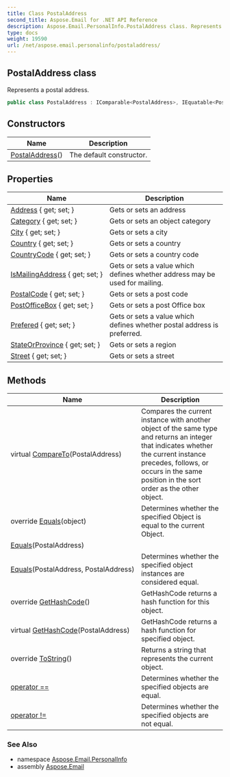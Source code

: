 ```yaml
---
title: Class PostalAddress
second_title: Aspose.Email for .NET API Reference
description: Aspose.Email.PersonalInfo.PostalAddress class. Represents a postal address
type: docs
weight: 19590
url: /net/aspose.email.personalinfo/postaladdress/
---
```

## PostalAddress class

Represents a postal address.

```csharp
public class PostalAddress : IComparable<PostalAddress>, IEquatable<PostalAddress>
```

## Constructors

| Name | Description |
| --- | --- |
| [PostalAddress](postaladdress/)() | The default constructor. |

## Properties

| Name | Description |
| --- | --- |
| [Address](../../aspose.email.personalinfo/postaladdress/address/) { get; set; } | Gets or sets an address |
| [Category](../../aspose.email.personalinfo/postaladdress/category/) { get; set; } | Gets or sets an object category |
| [City](../../aspose.email.personalinfo/postaladdress/city/) { get; set; } | Gets or sets a city |
| [Country](../../aspose.email.personalinfo/postaladdress/country/) { get; set; } | Gets or sets a country |
| [CountryCode](../../aspose.email.personalinfo/postaladdress/countrycode/) { get; set; } | Gets or sets a country code |
| [IsMailingAddress](../../aspose.email.personalinfo/postaladdress/ismailingaddress/) { get; set; } | Gets or sets a value which defines whether address may be used for mailing. |
| [PostalCode](../../aspose.email.personalinfo/postaladdress/postalcode/) { get; set; } | Gets or sets a post code |
| [PostOfficeBox](../../aspose.email.personalinfo/postaladdress/postofficebox/) { get; set; } | Gets or sets a post Office box |
| [Prefered](../../aspose.email.personalinfo/postaladdress/prefered/) { get; set; } | Gets or sets a value which defines whether postal address is preferred. |
| [StateOrProvince](../../aspose.email.personalinfo/postaladdress/stateorprovince/) { get; set; } | Gets or sets a region |
| [Street](../../aspose.email.personalinfo/postaladdress/street/) { get; set; } | Gets or sets a street |

## Methods

| Name | Description |
| --- | --- |
| virtual [CompareTo](../../aspose.email.personalinfo/postaladdress/compareto/)(PostalAddress) | Compares the current instance with another object of the same type and returns an integer that indicates whether the current instance precedes, follows, or occurs in the same position in the sort order as the other object. |
| override [Equals](../../aspose.email.personalinfo/postaladdress/equals/#equals_2)(object) | Determines whether the specified Object is equal to the current Object. |
| [Equals](../../aspose.email.personalinfo/postaladdress/equals/#equals)(PostalAddress) |  |
| [Equals](../../aspose.email.personalinfo/postaladdress/equals/#equals_1)(PostalAddress, PostalAddress) | Determines whether the specified object instances are considered equal. |
| override [GetHashCode](../../aspose.email.personalinfo/postaladdress/gethashcode/#gethashcode)() | GetHashCode returns a hash function for this object. |
| virtual [GetHashCode](../../aspose.email.personalinfo/postaladdress/gethashcode/#gethashcode_1)(PostalAddress) | GetHashCode returns a hash function for specified object. |
| override [ToString](../../aspose.email.personalinfo/postaladdress/tostring/)() | Returns a string that represents the current object. |
| [operator ==](../../aspose.email.personalinfo/postaladdress/op_equality/) | Determines whether the specified objects are equal. |
| [operator !=](../../aspose.email.personalinfo/postaladdress/op_inequality/) | Determines whether the specified objects are not equal. |

### See Also

* namespace [Aspose.Email.PersonalInfo](../../aspose.email.personalinfo/)
* assembly [Aspose.Email](../../)


